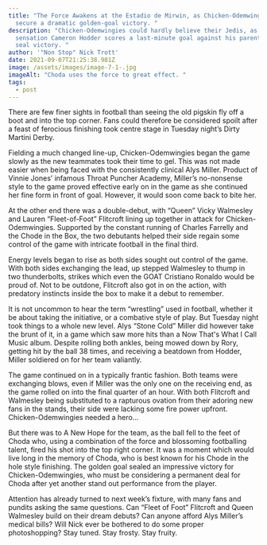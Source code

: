 ```yaml
---
title: "The Force Awakens at the Estadio de Mirwin, as Chicken-Odemwingies
  secure a dramatic golden-goal victory. "
description: "Chicken-Odemwingies could hardly believe their Jedis, as on loan
  sensation Cameron Hodder scores a last-minute goal against his parent club to
  seal victory. "
author: '"Non Stop" Nick Trott'
date: 2021-09-07T21:25:38.981Z
image: /assets/images/image-7-1-.jpg
imageAlt: "Choda uses the force to great effect. "
tags:
  - post
---
```

There are few finer sights in football than seeing the old pigskin fly off a boot and into the top corner. Fans could therefore be considered spoilt after a feast of ferocious finishing took centre stage in Tuesday night’s Dirty Martini Derby. 



Fielding a much changed line-up, Chicken-Odemwingies began the game slowly as the new teammates took their time to gel. This was not made easier when being faced with the consistently clinical Alys Miller. Product of Vinnie Jones’ infamous Throat Puncher Academy, Miller’s no-nonsense style to the game proved effective early on in the game as she continued her fine form in front of goal. However, it would soon come back to bite her. 



At the other end there was a double-debut, with “Queen” Vicky Walmesley and Lauren “Fleet-of-Foot” Flitcroft lining up together in attack for Chicken-Odemwingies. Supported by the constant running of Charles Farrelly and the Chode in the Box, the two debutants helped their side regain some control of the game with intricate football in the final third. 



Energy levels began to rise as both sides sought out control of the game. With both sides exchanging the lead, up stepped Walmesley to thump in two thunderbolts, strikes which even the GOAT Cristiano Ronaldo would be proud of. Not to be outdone, Flitcroft also got in on the action, with predatory instincts inside the box to make it a debut to remember. 



It is not uncommon to hear the term “wrestling” used in football, whether it be about taking the initiative, or a combative style of play. But Tuesday night took things to a whole new level. Alys “Stone Cold” Miller did however take the brunt of it, in a game which saw more hits than a Now That's What I Call Music album. Despite rolling both ankles, being mowed down by Rory, getting hit by the ball 38 times, and receiving a beatdown from Hodder, Miller soldiered on for her team valiantly. 



The game continued on in a typically frantic fashion. Both teams were exchanging blows, even if Miller was the only one on the receiving end, as the game rolled on into the final quarter of an hour. With both Flitcroft and Walmesley being substituted to a rapturous ovation from their adoring new fans in the stands, their side were lacking some fire power upfront. Chicken-Odemwingies needed a hero...

But there was to A New Hope for the team, as the ball fell to the feet of Choda who, using a combination of the force and blossoming footballing talent, fired his shot into the top right corner. It was a moment which would live long in the memory of Choda, who is best known for his Chode in the hole style finishing. The golden goal sealed an impressive victory for Chicken-Odemwingies, who must be considering a permanent deal for Choda after yet another stand out performance from the player. 



Attention has already turned to next week’s fixture, with many fans and pundits asking the same questions. Can “Fleet of Foot” Flitcroft and Queen Walmesley build on their dream debuts? Can anyone afford Alys Miller’s medical bills? Will Nick ever be bothered to do some proper photoshopping? Stay tuned. Stay frosty. Stay fruity.